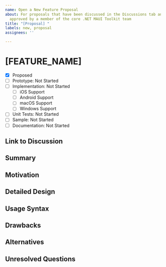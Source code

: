 ```yaml
---
name: Open a New Feature Proposal
about: For proposals that have been discussed in the Discussions tab and have been
  approved by a member of the core .NET MAUI Toolkit team
title: "[Proposal] "
labels: new, proposal
assignees: ''

---
```


<!--
Hello, and thanks for your interest in contributing to the .NET MAUI Toolkit! 

If you haven't been invited by a team member to open an Proposal, please instead open a Discussion at https://github.com/communitytoolkit/maui/discussions/new where we can discuss the pros/cons of the feature and its implementation. 

New language feature proposals should fully fill out this template. This should include a complete detailed design, which describes the syntax of the feature, what that syntax means, and how it affects current parts of the spec. Please make sure to point out specific spec sections that need to be updated for this feature.
-->
# [FEATURE_NAME]

* [x] Proposed
* [ ] Prototype: Not Started
* [ ] Implementation: Not Started
  * [ ] iOS Support
  * [ ] Android Support
  * [ ] macOS Support
  * [ ] Windows Support
* [ ] Unit Tests: Not Started
* [ ] Sample: Not Started
* [ ] Documentation: Not Started

## Link to Discussion

<!-- Please link to the completed/approved [Discussion](https://github.com/communitytoolkit/maui/discussions)-->

## Summary
[summary]: #summary

<!-- One paragraph explanation of the feature. -->

## Motivation
[motivation]: #motivation

<!-- Why are we doing this? Which use cases does it enable? What is the expected outcome? -->

## Detailed Design
[design]: #detailed-design

<!-- This is the bulk of the proposal. Explain the design in enough detail for somebody familiar with .NET MAUI to understand, and for somebody familiar with the Community Toolkit to implement, and include examples of how the feature is used. Please include syntax and desired semantics for the change, including linking to the relevant parts of the existing .NET MAUI Toolkit spec to describe the changes necessary to implement this feature. An initial proposal does not need to cover all cases, but it should have enough detail to enable a community member to bring this proposal to design if they so choose. -->

## Usage Syntax
[usage]: #usage-syntax

<!-- Please provide an example of how an end-user will use this feature. If this is a UI control, please an example of the feature being consumed in both a C# UIand a XAML UI. -->

<!-- Here is an example from CharactersValidationBehavior:

### XAML Usage

```xml
<Entry>
    <Entry.Behaviors>
        <toolkit:CharactersValidationBehavior
            CharacterType="Digit"
            MaximumCharacterCount="10"
        />
    </Entry.Behaviors>
</Entry>
```

### C# Usage

```cs
var phoneEntry = new Entry();
phoneEntry.Behaviors.Add(new CharactersValidationBehavior
{
    CharacterType = CharacterType.Digit,
    MaximumCharacterCount = 10
});
```

-->

## Drawbacks
[drawbacks]: #drawbacks

<!-- Why should we *not* do this? -->

## Alternatives
[alternatives]: #alternatives

<!-- What other designs have been considered? What is the impact of not doing this? -->

## Unresolved Questions
[unresolved]: #unresolved-questions

<!-- What parts of the design are still undecided? -->
